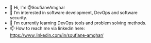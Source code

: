 - 👋 Hi, I’m @SoufianeAmghar
- 👀 I’m interested in software development, DevOps and software security.
- 🌱 I’m currently learning DevOps tools and problem solving methods.
- 📫 How to reach me via linkedin here: https://www.linkedin.com/in/soufiane-amghar/

<!---
SoufianeAmghar/SoufianeAmghar is a ✨ special ✨ repository because its `README.md` (this file) appears on your GitHub profile.
You can click the Preview link to take a look at your changes.
--->

